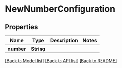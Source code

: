 # NewNumberConfiguration

## Properties

Name | Type | Description | Notes
------------ | ------------- | ------------- | -------------
**number** | **String** |  | 

[[Back to Model list]](../README.md#documentation-for-models) [[Back to API list]](../README.md#documentation-for-api-endpoints) [[Back to README]](../README.md)


